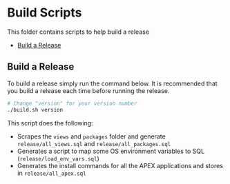 # Build Scripts

This folder contains scripts to help build a release

- [Build a Release](#build-a-release)

## Build a Release

To build a release simply run the command below. It is recommended that you build a release each time before running the release.

```bash
# Change "version" for your version number
./build.sh version
```

This script does the following:
- Scrapes the `views` and `packages` folder and generate `release/all_views.sql` and `release/all_packages.sql`
- Generates a script to map some OS environment variables to SQL (`release/load_env_vars.sql`)
- Generates the install commands for all the APEX applications and stores in `release/all_apex.sql`